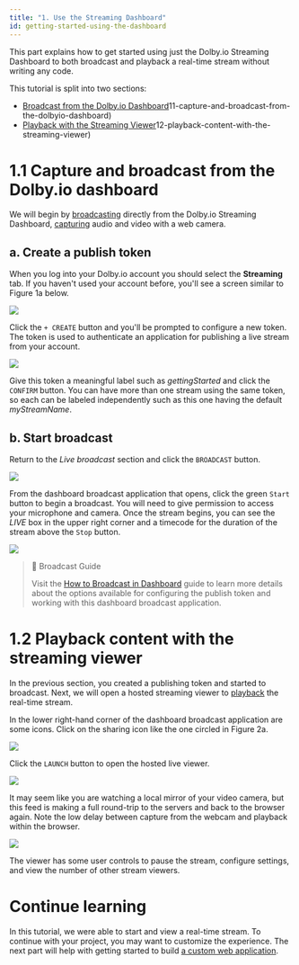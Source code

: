```yaml
---
title: "1. Use the Streaming Dashboard"
id: getting-started-using-the-dashboard
---
```

This part explains how to get started using just the Dolby.io Streaming Dashboard to both broadcast and playback a real-time stream without writing any code.

This tutorial is split into two sections:

- [Broadcast from the Dolby.io Dashboard](/millicast/getting-started/getting-started-using-the-dashboard.md)11-capture-and-broadcast-from-the-dolbyio-dashboard)
- [Playback with the Streaming Viewer](/millicast/getting-started/getting-started-using-the-dashboard.md)12-playback-content-with-the-streaming-viewer)

# 1.1 Capture and broadcast from the Dolby.io dashboard

We will begin by [broadcasting](/millicast/broadcast/index.md) directly from the Dolby.io Streaming Dashboard, [capturing](/millicast/capture/index.md) audio and video with a web camera.

## a. Create a publish token

When you log into your Dolby.io account you should select the **Streaming** tab. If you haven't used your account before, you'll see a screen similar to Figure 1a below.


![](/img/millicast/dashboard-tokens-empty.png)



Click the `+ CREATE` button and you'll be prompted to configure a new token.  The token is used to authenticate an application for publishing a live stream from your account.


![](/img/millicast/dolbyio-streaming-add-new-token-popup.png)



Give this token a meaningful label such as _gettingStarted_ and click the `CONFIRM` button. You can have more than one stream using the same token, so each can be labeled independently such as this one having the default _myStreamName_.

## b. Start broadcast

Return to the _Live broadcast_ section and click the `BROADCAST` button.


![](/img/millicast/dolbyio-streaming-broadcast-button.png)



From the dashboard broadcast application that opens, click the green `Start` button to begin a broadcast. You will need to give permission to access your microphone and camera. Once the stream begins, you can see the _LIVE_ box in the upper right corner and a timecode for the duration of the stream above the `Stop` button.


![](/img/millicast/dolbyio-streaming-dashboard-broadcast.png)



> 📘 Broadcast Guide
> 
> Visit the [How to Broadcast in Dashboard](/millicast/streaming-dashboard/how-to-broadcast-in-dashboard.md) guide to learn more details about the options available for configuring the publish token and working with this dashboard broadcast application.

# 1.2 Playback content with the streaming viewer

In the previous section, you created a publishing token and started to broadcast. Next, we will open a hosted streaming viewer to [playback](/millicast/playback/index.md) the real-time stream.

In the lower right-hand corner of the dashboard broadcast application are some icons. Click on the sharing icon like the one circled in Figure 2a.


![](/img/millicast/dolbyio-share-broadcast-icon.png)



Click the `LAUNCH` button to open the hosted live viewer.


![](/img/millicast/dolbyio-share-broadcast-launch.png)



It may seem like you are watching a local mirror of your video camera, but this feed is making a full round-trip to the servers and back to the browser again. Note the low delay between capture from the webcam and playback within the browser.


![](/img/millicast/dolbyio-streaming-dashboard-playback-viewer.png)



The viewer has some user controls to pause the stream, configure settings, and view the number of other stream viewers.

# Continue learning

In this tutorial, we were able to start and view a real-time stream. To continue with your project, you may want to customize the experience. The next part will help with getting started to build [a custom web application](/millicast/getting-started/getting-started-creating-real-time-streaming-web-app.md).
